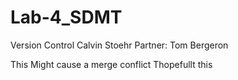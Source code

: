 # Lab-4_SDMT
Version Control
Calvin Stoehr
Partner: Tom Bergeron

This Might cause a merge conflict
Thopefullt this
